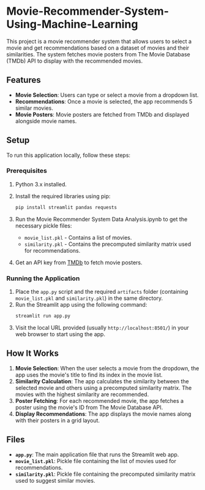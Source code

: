 # Movie-Recommender-System-Using-Machine-Learning

This project is a movie recommender system that allows users to select a movie and get recommendations based on a dataset of movies and their similarities. The system fetches movie posters from The Movie Database (TMDb) API to display with the recommended movies.

## Features
- **Movie Selection**: Users can type or select a movie from a dropdown list.
- **Recommendations**: Once a movie is selected, the app recommends 5 similar movies.
- **Movie Posters**: Movie posters are fetched from TMDb and displayed alongside movie names.

## Setup

To run this application locally, follow these steps:

### Prerequisites
1. Python 3.x installed.
2. Install the required libraries using pip:
   ```bash
   pip install streamlit pandas requests
   ```

3. Run the Movie Recommender System Data Analysis.ipynb to get the necessary pickle files:
   - `movie_list.pkl` - Contains a list of movies.
   - `similarity.pkl` - Contains the precomputed similarity matrix used for recommendations.

4. Get an API key from [TMDb](https://www.themoviedb.org/) to fetch movie posters.

### Running the Application
1. Place the `app.py` script and the required `artifacts` folder (containing `movie_list.pkl` and `similarity.pkl`) in the same directory.
2. Run the Streamlit app using the following command:
   ```bash
   streamlit run app.py
   ```
3. Visit the local URL provided (usually `http://localhost:8501/`) in your web browser to start using the app.

## How It Works

1. **Movie Selection**: When the user selects a movie from the dropdown, the app uses the movie's title to find its index in the movie list.
2. **Similarity Calculation**: The app calculates the similarity between the selected movie and others using a precomputed similarity matrix. The movies with the highest similarity are recommended.
3. **Poster Fetching**: For each recommended movie, the app fetches a poster using the movie's ID from The Movie Database API.
4. **Display Recommendations**: The app displays the movie names along with their posters in a grid layout.

## Files
- **`app.py`**: The main application file that runs the Streamlit web app.
- **`movie_list.pkl`**: Pickle file containing the list of movies used for recommendations.
- **`similarity.pkl`**: Pickle file containing the precomputed similarity matrix used to suggest similar movies.
